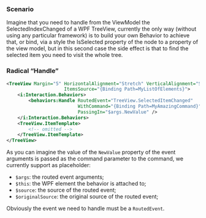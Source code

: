### Scenario

Imagine that you need to handle from the ViewModel the SelectedIndexChanged of a WPF TreeView, currently the only way (without using any particular framework) is to build your own Behavior to achieve that, or bind, via a style the IsSelected property of the node to a property of the view model, but in this second case the side effect is that to find the selected item you need to visit the whole tree.

### Radical “Handle”

```xml
<TreeView Margin="5" HorizontalAlignment="Stretch" VerticalAlignment="Stretch" 
                     ItemsSource="{Binding Path=MyListOfElements}">
    <i:Interaction.Behaviors>
        <behaviors:Handle RoutedEvent="TreeView.SelectedItemChanged"
                          WithCommand="{Binding Path=MyAmazingCommand}"
                          PassingIn="$args.NewValue" />
    </i:Interaction.Behaviors>
    <TreeView.ItemTemplate>
        <!-- omitted -->
    </TreeView.ItemTemplate>
</TreeView>
```

As you can imagine the value of the `NewValue` property of the event arguments is passed as the command parameter to the command, we currently support as placeholder:

* `$args`: the routed event arguments;
* `$this`: the WPF element the behavior is attached to;
* `$source`: the source of the routed event;
* `$originalSource`: the original source of the routed event;

Obviously the event we need to handle must be a `RoutedEvent`.